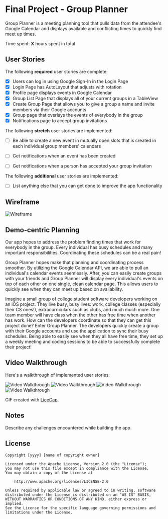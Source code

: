 # Final Project - Group Planner

Group Planner is a meeting planning tool that pulls data from the attendee's
Google Calendar and displays available and conflicting times to quickly find
meet up times.

Time spent: **X** hours spent in total

## User Stories

The following **required** user stories are complete:

- [x] Users can log in using Google Sign-In in the Login Page
- [x] Login Page has AutoLayout that adjusts with rotation
- [x] Profile page displays events in Google Calendar
- [x] Group List Page that displays all of your current groups in a TableView
- [x] Create Group Page that allows you to give a group a name and invite
  members via their Google accounts
- [x] Group page that overlays the events of everybody in the group 
- [x] Notifications page to accept group invitations

The following **stretch** user stories are implemented:

- [ ] Be able to create a new event in mutually open slots that is created in
  each individual group members' calendars
- [ ] Get notifications when an event has been created
- [ ] Get notifications when a person has accepted your group invitation


The following **additional** user stories are implemented:

- [ ] List anything else that you can get done to improve the app functionality


## Wireframe
<img src='https://i.imgur.com/EdR1E6Q.jpg' title='Wireframe' width='' alt='Wireframe' />


## Demo-centric Planning

Our app hopes to address the problem finding times that work for everybody in the group. Every individual has busy schedules and many important responsibilities. Coordinating these schedules can be a real pain!

Group Planner hopes make that planning and coordinating process smoother. By utilizing the Google Calendar API, we are able to pull an individual's calendar events seemlessly. After, you can easily create groups with your friends and Group Planner will display every individual's events on top of each other on one single, clean calendar page. This allows users to quickly see when they can meet up based on availability. 

Imagine a small group of college student software developers working on an iOS project. They live busy, busy lives: work, college classes (especially their CS ones!), extracurriculars such as clubs, and much much more. One team member will have class when the other has free time when another has work. How can the developers coordinate so that they can get this project done? Enter Group Planner. The developers quickly create a group with their Google accounts and use the application to sync their busy schedules. Being able to easily see when they all have free time, they set up a weekly meeting and coding sessions to be able to successfully complete their project!


## Video Walkthrough

Here's a walkthrough of implemented user stories:

<img src='https://i.imgur.com/GFlEJtY.gif' title='Video Walkthrough' width='' alt='Video Walkthrough' />
<img src='https://i.imgur.com/gz4pmW0.gif' title='Video Walkthrough' width='' alt='Video Walkthrough' />
<img src='https://i.imgur.com/raBheGu.gif' title='Video Walkthrough' width='' alt='Video Walkthrough' />
<img src='https://i.imgur.com/EIWOrvR.gif' title='Video Walkthrough' width='' alt='Video Walkthrough' />

GIF created with [LiceCap](http://www.cockos.com/licecap/).

## Notes

Describe any challenges encountered while building the app.

## License

    Copyright [yyyy] [name of copyright owner]

    Licensed under the Apache License, Version 2.0 (the "License");
    you may not use this file except in compliance with the License.
    You may obtain a copy of the License at

        http://www.apache.org/licenses/LICENSE-2.0

    Unless required by applicable law or agreed to in writing, software
    distributed under the License is distributed on an "AS IS" BASIS,
    WITHOUT WARRANTIES OR CONDITIONS OF ANY KIND, either express or implied.
    See the License for the specific language governing permissions and
    limitations under the License.
